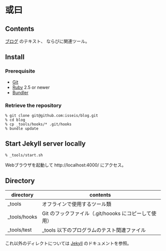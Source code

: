 # 或曰

## Contents

[ブログ](https://blog2.issei.org/) のテキスト、
ならびに関連ツール。

## Install

### Prerequisite
* [Git](https://git-scm.com/)
* [Ruby](https://www.ruby-lang.org) 2.5 or newer
* [Bundler](https://bundler.io/)

### Retrieve the repository

```
% git clone git@github.com:isseis/blog.git
% cd blog
% cp _tools/hooks/* .git/hooks
% bundle update
```

## Start Jekyll server locally

```
% _tools/start.sh
```
Webブラウザを起動して http://localhost:4000/ にアクセス。

## Directory

| directory | contents |
| - | - |
| \_tools  | オフラインで使用するツール類 |
| \_tools/hooks  | Git のフックファイル（.git/hoooks にコピーして使用） |
| \_tools/test   | \_tools 以下のプログラムのテスト関連ファイル |

これ以外のディレクトについては [Jekyll](https://jekyllrb.com/) のドキュメントを参照。
